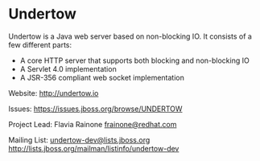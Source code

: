 Undertow
========

Undertow is a Java web server based on non-blocking IO. It consists of a few different parts:

* A core HTTP server that supports both blocking and non-blocking IO
* A Servlet 4.0 implementation
* A JSR-356 compliant web socket implementation

Website: http://undertow.io

Issues: https://issues.jboss.org/browse/UNDERTOW

Project Lead: Flavia Rainone <frainone@redhat.com>

Mailing List: undertow-dev@lists.jboss.org
http://lists.jboss.org/mailman/listinfo/undertow-dev

